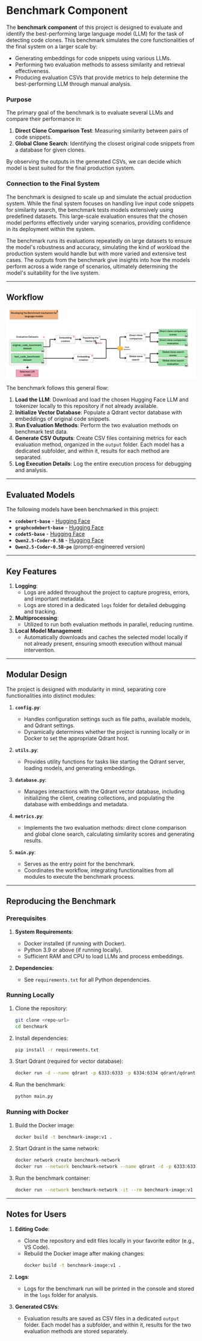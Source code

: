 # Benchmark Component

The **benchmark component** of this project is designed to evaluate and identify the best-performing large language model (LLM) for the task of detecting code clones. This benchmark simulates the core functionalities of the final system on a larger scale by:

- Generating embeddings for code snippets using various LLMs.
- Performing two evaluation methods to assess similarity and retrieval effectiveness.
- Producing evaluation CSVs that provide metrics to help determine the best-performing LLM through manual analysis.

### Purpose

The primary goal of the benchmark is to evaluate several LLMs and compare their performance in:

1. **Direct Clone Comparison Test**: Measuring similarity between pairs of code snippets.
2. **Global Clone Search**: Identifying the closest original code snippets from a database for given clones.

By observing the outputs in the generated CSVs, we can decide which model is best suited for the final production system.

### Connection to the Final System

The benchmark is designed to scale up and simulate the actual production system. While the final system focuses on handling live input code snippets for similarity search, the benchmark tests models extensively using predefined datasets. This large-scale evaluation ensures that the chosen model performs effectively under varying scenarios, providing confidence in its deployment within the system.

The benchmark runs its evaluations repeatedly on large datasets to ensure the model's robustness and accuracy, simulating the kind of workload the production system would handle but with more varied and extensive test cases. The outputs from the benchmark give insights into how the models perform across a wide range of scenarios, ultimately determining the model's suitability for the live system.

---

## Workflow

![Benchmark Workflow](images/becnhmark_workflow.png)

The benchmark follows this general flow:

1. **Load the LLM**: Download and load the chosen Hugging Face LLM and tokenizer locally to this repository if not already available.
2. **Initialize Vector Database**: Populate a Qdrant vector database with embeddings of original code snippets.
3. **Run Evaluation Methods**: Perform the two evaluation methods on benchmark test data.
4. **Generate CSV Outputs**: Create CSV files containing metrics for each evaluation method, organized in the `output` folder. Each model has a dedicated subfolder, and within it, results for each method are separated.
5. **Log Execution Details**: Log the entire execution process for debugging and analysis.

---

## Evaluated Models

The following models have been benchmarked in this project:

- **`codebert-base`** - [Hugging Face](https://huggingface.co/microsoft/codebert-base)
- **`graphcodebert-base`** - [Hugging Face](https://huggingface.co/microsoft/graphcodebert-base)
- **`codet5-base`** - [Hugging Face](https://huggingface.co/Salesforce/codet5-base)
- **`Qwen2.5-Coder-0.5B`** - [Hugging Face](https://huggingface.co/Qwen/Qwen2.5-Coder-0.5B)
- **`Qwen2.5-Coder-0.5B-pe`** (prompt-engineered version)

---

## Key Features

1. **Logging**:
   - Logs are added throughout the project to capture progress, errors, and important metadata.
   - Logs are stored in a dedicated `logs` folder for detailed debugging and tracking.
2. **Multiprocessing**:
   - Utilized to run both evaluation methods in parallel, reducing runtime.
3. **Local Model Management**:
   - Automatically downloads and caches the selected model locally if not already present, ensuring smooth execution without manual intervention.

---

## Modular Design

The project is designed with modularity in mind, separating core functionalities into distinct modules:

1. **`config.py`**:
   - Handles configuration settings such as file paths, available models, and Qdrant settings.
   - Dynamically determines whether the project is running locally or in Docker to set the appropriate Qdrant host.

2. **`utils.py`**:
   - Provides utility functions for tasks like starting the Qdrant server, loading models, and generating embeddings.

3. **`database.py`**:
   - Manages interactions with the Qdrant vector database, including initializing the client, creating collections, and populating the database with embeddings and metadata.

4. **`metrics.py`**:
   - Implements the two evaluation methods: direct clone comparison and global clone search, calculating similarity scores and generating results.

5. **`main.py`**:
   - Serves as the entry point for the benchmark.
   - Coordinates the workflow, integrating functionalities from all modules to execute the benchmark process.

---

## Reproducing the Benchmark

### Prerequisites

1. **System Requirements**:

   - Docker installed (if running with Docker).
   - Python 3.9 or above (if running locally).
   - Sufficient RAM and CPU to load LLMs and process embeddings.

2. **Dependencies**:

   - See `requirements.txt` for all Python dependencies.

### Running Locally

1. Clone the repository:
   ```bash
   git clone <repo-url>
   cd benchmark
   ```
2. Install dependencies:
   ```bash
   pip install -r requirements.txt
   ```
3. Start Qdrant (required for vector database):
   ```bash
   docker run -d --name qdrant -p 6333:6333 -p 6334:6334 qdrant/qdrant
   ```
4. Run the benchmark:
   ```bash
   python main.py
   ```

### Running with Docker

1. Build the Docker image:
   ```bash
   docker build -t benchmark-image:v1 .
   ```
2. Start Qdrant in the same network:
   ```bash
   docker network create benchmark-network
   docker run --network benchmark-network --name qdrant -d -p 6333:6333 -p 6334:6334 qdrant/qdrant
   ```
3. Run the benchmark container:
   ```bash
   docker run --network benchmark-network -it --rm benchmark-image:v1
   ```

---

## Notes for Users

1. **Editing Code**:
   - Clone the repository and edit files locally in your favorite editor (e.g., VS Code).
   - Rebuild the Docker image after making changes:
     ```bash
     docker build -t benchmark-image:v1 .
     ```
2. **Logs**:
   - Logs for the benchmark run will be printed in the console and stored in the `logs` folder for analysis.

3. **Generated CSVs**:
   - Evaluation results are saved as CSV files in a dedicated `output` folder. Each model has a subfolder, and within it, results for the two evaluation methods are stored separately.

